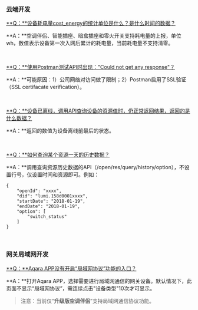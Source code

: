 ### 云端开发

<u>**Q：**设备耗电量cost_energy的统计单位是什么？是什么时间的数据？</u>

**A：**空调伴侣、智能插座、暗盒插座和零火开关支持耗电量的上报，单位wh，数值表示设备第一次入网后累计的耗电量，当前耗电量不支持清零。

&nbsp;

<u>**Q：**使用Postman测试API时出现："Could not get any response"？</u>

**A：**可能原因：1）公司网络对访问做了限制；2）Postman启用了SSL验证（SSL certifacate verification）。

&nbsp;

<u>**Q：**设备已离线，调用API查询设备的资源值时，仍正常返回结果，返回的是什么数据？</u>

**A：**返回的数值为设备离线前最后的状态。

&nbsp;

<u>**Q：**如何查询某个资源一天的历史数据？</u>

**A：**调用查询资源历史数据的API（/open/res/query/history/option），不设置行号，仅设置时间和资源即可。例如：

```
{
    "openId": "xxxx",
    "did": "lumi.158d0001xxxx",
    "startDate": "2018-01-19",
    "endDate": "2018-01-19",
    "option": [
        "switch_status"
    ]
}
```

&nbsp;

### 网关局域网开发

<u>**Q：**Aqara APP没有开启“局域网协议”功能的入口？</u> 

**A：**打开Aqara APP，选择需要进行局域网通信的网关设备。默认情况下，此页面不显示“局域网协议”，需连续点击"设备类型"10次才可显示。 

> 注意：当前仅“**升级版空调伴侣**”支持局域网通信协议功能。

&nbsp;
